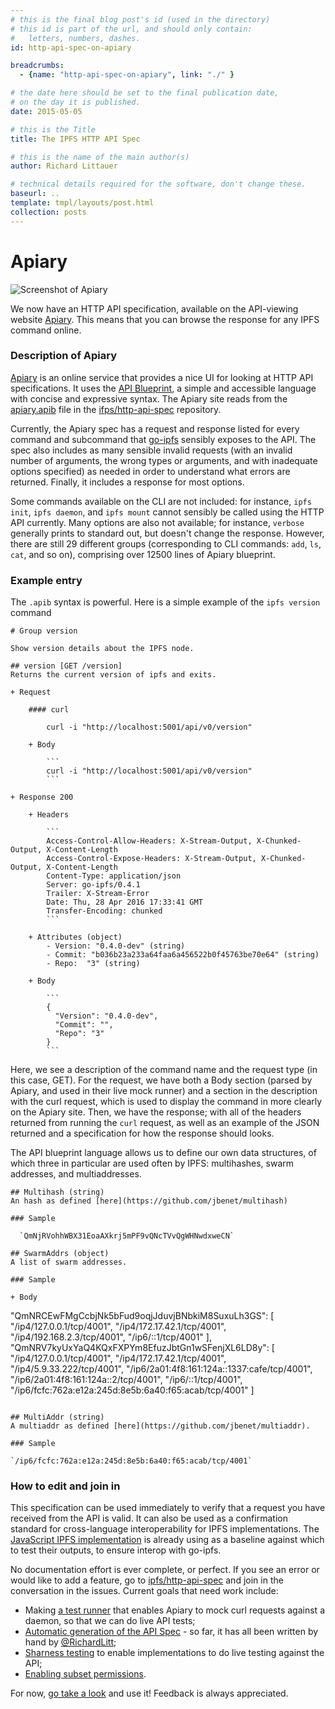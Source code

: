 ```yaml
---
# this is the final blog post's id (used in the directory)
# this id is part of the url, and should only contain:
#   letters, numbers, dashes.
id: http-api-spec-on-apiary

breadcrumbs:
  - {name: "http-api-spec-on-apiary", link: "./" }

# the date here should be set to the final publication date,
# on the day it is published.
date: 2015-05-05

# this is the Title
title: The IPFS HTTP API Spec

# this is the name of the main author(s)
author: Richard Littauer

# technical details required for the software, don't change these.
baseurl: ..
template: tmpl/layouts/post.html
collection: posts
---
```


# Apiary

![Screenshot of Apiary](apiary.png)

We now have an HTTP API specification, available on the API-viewing website [Apiary](http://docs.ipfs.apiary.io/#). This means that you can browse the response for any IPFS command online.

### Description of Apiary

[Apiary](https://apiary.io) is an online service that provides a nice UI for looking at HTTP API specifications. It uses the [API Blueprint](https://apiblueprint.org/), a simple and accessible language with concise and expressive syntax. The Apiary site reads from the [apiary.apib](https://github.com/ipfs/http-api-spec/blob/master/apiary.apib) file in the [ifps/http-api-spec](https://github.com/ipfs/http-api-spec) repository.

Currently, the Apiary spec has a request and response listed for every command and subcommand that [go-ipfs](https://github.com/ipfs/go-ipfs) sensibly exposes to the API. The spec also includes as many sensible invalid requests (with an invalid number of arguments, the wrong types or arguments, and with inadequate options specified) as needed in order to understand what errors are returned. Finally, it includes a response for most options.

Some commands available on the CLI are not included: for instance, `ipfs init`, `ipfs daemon`, and `ipfs mount` cannot sensibly be called using the HTTP API currently. Many options are also not available; for instance, `verbose` generally prints to standard out, but doesn't change the response. However, there are still 29 different groups (corresponding to CLI commands: `add`, `ls`, `cat`, and so on), comprising over 12500 lines of Apiary blueprint.

### Example entry

The `.apib` syntax is powerful. Here is a simple example of the `ipfs version` command

    # Group version

    Show version details about the IPFS node.

    ## version [GET /version]
    Returns the current version of ipfs and exits.

    + Request

        #### curl

            curl -i "http://localhost:5001/api/v0/version"

        + Body

            ```
            curl -i "http://localhost:5001/api/v0/version"
            ```

    + Response 200

        + Headers

            ```
            Access-Control-Allow-Headers: X-Stream-Output, X-Chunked-Output, X-Content-Length
            Access-Control-Expose-Headers: X-Stream-Output, X-Chunked-Output, X-Content-Length
            Content-Type: application/json
            Server: go-ipfs/0.4.1
            Trailer: X-Stream-Error
            Date: Thu, 28 Apr 2016 17:33:41 GMT
            Transfer-Encoding: chunked
            ```

        + Attributes (object)
            - Version: "0.4.0-dev" (string)
            - Commit: "b036b23a233a64faa6a456522b0f45763be70e64" (string)
            - Repo:  "3" (string)

        + Body

            ```
            {
              "Version": "0.4.0-dev",
              "Commit": "",
              "Repo": "3"
            }
            ```

Here, we see a description of the command name and the request type (in this case, GET). For the request, we have both a Body section (parsed by Apiary, and used in their live mock runner) and a section in the description with the curl request, which is used to display the command in more clearly on the Apiary site. Then, we have the response; with all of the headers returned from running the `curl` request, as well as an example of the JSON returned and a specification for how the response should looks.

The API blueprint language allows us to define our own data structures, of which three in particular are used often by IPFS: multihashes, swarm addresses, and multiaddresses.

```apib
## Multihash (string)
An hash as defined [here](https://github.com/jbenet/multihash)

### Sample

  `QmNjRVohhWBX31EoaAXkrj5mPF9vQNcTVvQgWHNwdxweCN`

## SwarmAddrs (object)
A list of swarm addresses.

### Sample

+ Body

  ```
  "QmNRCEwFMgCcbjNk5bFud9oqjJduvjBNbkiM8SuxuLh3GS": [
    "/ip4/127.0.0.1/tcp/4001",
    "/ip4/172.17.42.1/tcp/4001",
    "/ip4/192.168.2.3/tcp/4001",
    "/ip6/::1/tcp/4001"
  ],
  "QmNRV7kyUxYaQ4KQxFXPYm8EfuzJbtGn1wSFenjXL6LD8y": [
    "/ip4/127.0.0.1/tcp/4001",
    "/ip4/172.17.42.1/tcp/4001",
    "/ip4/5.9.33.222/tcp/4001",
    "/ip6/2a01:4f8:161:124a::1337:cafe/tcp/4001",
    "/ip6/2a01:4f8:161:124a::2/tcp/4001",
    "/ip6/::1/tcp/4001",
    "/ip6/fcfc:762a:e12a:245d:8e5b:6a40:f65:acab/tcp/4001"
  ]
  ```

## MultiAddr (string)
A multiaddr as defined [here](https://github.com/jbenet/multiaddr).

### Sample

  `/ip6/fcfc:762a:e12a:245d:8e5b:6a40:f65:acab/tcp/4001`
```

### How to edit and join in

This specification can be used immediately to verify that a request you have received from the API is valid. It can also be used as a confirmation standard for cross-language interoperability for IPFS implementations. The [JavaScript IPFS implementation](https://github.com/ipfs/js-ipfs) is already using as a baseline against which to test their outputs, to ensure interop with go-ipfs.

No documentation effort is ever complete, or perfect. If you see an error or would like to add a feature, go to [ipfs/http-api-spec](https://github.com/ipfs/http-api-spec) and join in the conversation in the issues. Current goals that need work include:

 - Making [a test runner](https://github.com/ipfs/http-api-spec/issues/103) that enables Apiary to mock curl requests against a daemon, so that we can do live API tests;
 - [Automatic generation of the API Spec](https://github.com/ipfs/http-api-spec/issues/108) - so far, it has all been written by hand by [@RichardLitt](https://github.com/RichardLitt);
 - [Sharness testing](https://github.com/ipfs/http-api-spec/issues/23) to enable implementations to do live testing against the API;
 - [Enabling subset permissions](https://github.com/ipfs/http-api-spec/issues/2).

For now, [go take a look](http://docs.ipfs.apiary.io/#) and use it! Feedback is always appreciated.
